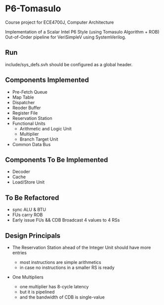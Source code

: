 # P6-Tomasulo

Course project for ECE4700J, Computer Architecture

Implementation of a Scalar Intel P6 Style (using Tomasulo Algorithm + ROB) Out-of-Order pipeline for VeriSimpleV using SystemVerilog.

## Run

include/sys_defs.svh should be configured as a global header.

## Components Implemented

- Pre-Fetch Queue
- Map Table
- Dispatcher
- Reoder Buffer
- Register File
- Reservation Station
- Functional Units
  - Arithmetic and Logic Unit
  - Multiplier
  - Branch Target Unit
- Common Data Bus

## Components To Be Implemented

- Decoder
- Cache
- Load/Store Unit

## To Be Refactored

- sync ALU & BTU
- FUs carry ROB
- Early issue FUs && CDB Broadcast 4 values to 4 RSs

## Design Principals

- The Reservation Station ahead of the Integer Unit should have more entries
  - most instructions are simple arithmetics
  - in case no instructions in a smaller RS is ready

- One Multipliers
  - one multiplier has 8-cycle latency
  - but it is pipelined
  - and the bandwidth of CDB is single-value
  